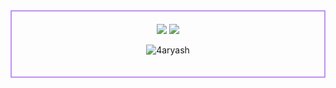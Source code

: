 <div align="center" style="border: 2px solid #BF91F3; padding: 20px; max-width: 600px; margin: 0 auto;">
  <img src="https://i.pinimg.com/originals/a4/b2/cf/a4b2cf52d8ed2e49e10c7eecca6777a3.gif" />
  <img src="https://streak-stats.demolab.com/?user=4aryash&theme=rising-sun&hide_border=true&background=FFFFFF00">
  <p align="center"> <img src="https://komarev.com/ghpvc/?username=4aryash&color=1a1a1a" alt="4aryash" /> </p>
</div>

